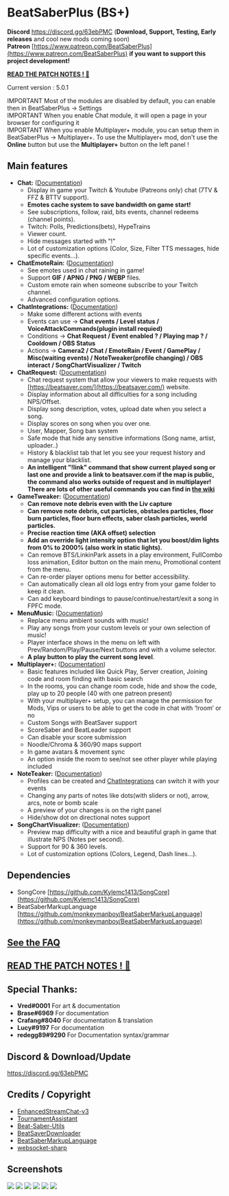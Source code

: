 # BeatSaberPlus (BS+)

**Discord** https://discord.gg/63ebPMC (**Download, Support, Testing, Early releases** and cool new mods coming soon)  
**Patreon** [https://www.patreon.com/BeatSaberPlus](https://www.patreon.com/BeatSaberPlus) **if you want to support this project development!**  

**[READ THE PATCH NOTES ! 🥖](https://github.com/hardcpp/BeatSaberPlus/wiki/%5BEN%5D-Patchnotes)**

Current version : 5.0.1

IMPORTANT Most of the modules are disabled by default, you can enable then in BeatSaberPlus -> Settings  
IMPORTANT When you enable Chat module, it will open a page in your browser for configuring it  
IMPORTANT When you enable Multiplayer+ module, you can setup them in BeatSaberPlus -> Multiplayer+. To use the Multiplayer+ mod, don't use the **Online** button but use the **Multiplayer+** button on the left panel !   

## **Main features**

 - **Chat:** ([Documentation](https://github.com/hardcpp/BeatSaberPlus/wiki#chat))
	 - Display in game your Twitch & Youtube (Patreons only) chat (7TV & FFZ & BTTV support).
	 - **Emotes cache system to save bandwidth on game start!** 
	 - See subscriptions, follow, raid, bits events, channel redeems (channel points).
	 - Twitch: Polls, Predictions(bets), HypeTrains
	 - Viewer count.
	 - Hide messages started with "!"
	 - Lot of customization options (Color, Size, Filter TTS messages, hide specific events...).
 - **ChatEmoteRain:** ([Documentation](https://github.com/hardcpp/BeatSaberPlus/wiki#chat-emote-rain))
	 - See emotes used in chat raining in game!
	 - Support **GIF / APNG / PNG / WEBP** files.
	 - Custom emote rain when someone subscribe to your Twitch channel.
	 - Advanced configuration options.
- **ChatIntegrations:** ([Documentation](https://github.com/hardcpp/BeatSaberPlus/wiki#chat-integrations))
 	 - Make some different actions with events
	 - Events can use -> **Chat events / Level status / VoiceAttackCommands(plugin install requied)**
	 - Conditions -> **Chat Request / Event enabled ? / Playing map ? / Cooldown / OBS Status**
	 - Actions -> **Camera2 / Chat / EmoteRain / Event / GamePlay / Misc(waiting events) / NoteTweaker(profile changing) / OBS interact / SongChartVisualizer / Twitch**
 - **ChatRequest:** ([Documentation](https://github.com/hardcpp/BeatSaberPlus/wiki#chat-request))
	 - Chat request system that allow your viewers to make requests with [https://beatsaver.com/](https://beatsaver.com/) website.
	 - Display information about all difficulties for a song including NPS/Offset.
	 - Display song description, votes, upload date when you select a song.
	 - Display scores on song when you over one.
	 - User, Mapper, Song ban system
	 - Safe mode that hide any sensitive informations (Song name, artist, uploader..)
	 - History & blacklist tab that let you see your request history and manage your blacklist.
	 - **An intelligent "!link" command that show current played song or last one and provide a link to beatsaver.com if the map is public, the command also works outside of request and in multiplayer!  
	 There are lots of other useful commands you can find in [the wiki](https://github.com/hardcpp/BeatSaberPlus/wiki/%5BEN%5D-Chat-Request#4---chat-commands)**
 - **GameTweaker:** ([Documentation](https://github.com/hardcpp/BeatSaberPlus/wiki#game-tweaker))  
     - **Can remove note debris even with the Liv capture**
	 - **Can remove note debris, cut particles, obstacles particles, floor burn particles, floor burn effects, saber clash particles, world particles.**
	 - **Precise reaction time (AKA offset) selection**
	 - **Add an override light intensity option that let you boost/dim lights from 0% to 2000% (also work in static lights).**
	 - Can remove BTS/LinkinPark assets in a play environment, FullCombo loss animation, Editor button on the main menu, Promotional content from the menu.
	 - Can re-order player options menu for better accessibility.
	 - Can automatically clean all old logs entry from your game folder to keep it clean.
	 - Can add keyboard bindings to pause/continue/restart/exit a song in FPFC mode.
 - **MenuMusic:** ([Documentation](https://github.com/hardcpp/BeatSaberPlus/wiki#menu-music))
	 - Replace menu ambient sounds with music!
	 - Play any songs from your custom levels or your own selection of music!
	 - Player interface shows in the menu on left with Prev/Random/Play/Pause/Next buttons and with a volume selector.
	 - **A play button to play the current song level**.
 - **Multiplayer+:** ([Documentation](https://github.com/hardcpp/BeatSaberPlus/wiki#multiplayer-plus))  
	 - Basic features included like Quick Play, Server creation, Joining code and room finding with basic search
	 - In the rooms, you can change room code, hide and show the code, play up to 20 people (40 with one patreon present)
	 - With your multiplayer+ setup, you can manage the permission for Mods, Vips or users to be able to get the code in chat with ‘!room’ or no
	 - Custom Songs with BeatSaver support
	 - ScoreSaber and BeatLeader support
	 - Can disable your score submission
	 - Noodle/Chroma & 360/90 maps support
	 - In game avatars & movement sync
	 - An option inside the room to see/not see other player while playing included
 - **NoteTeaker:** ([Documentation](https://github.com/hardcpp/BeatSaberPlus/wiki#note-tweaker))   
	 - Profiles can be created and [ChatIntegrations](https://github.com/hardcpp/BeatSaberPlus/wiki#chat-integrations) can switch it with your events
	 - Changing any parts of notes like dots(with sliders or not), arrow, arcs, note or bomb scale
	 - A preview of your changes is on the right panel
	 - Hide/show dot on directional notes support
 - **SongChartVisualizer:** ([Documentation](https://github.com/hardcpp/BeatSaberPlus/wiki#song-chart-visualizer))
	 - Preview map difficulty with a nice and beautiful graph in game that illustrate NPS (Notes per second).
	 - Support for 90 & 360 levels.
	 - Lot of customization options (Colors, Legend, Dash lines...).


## **Dependencies**

- SongCore [https://github.com/Kylemc1413/SongCore](https://github.com/Kylemc1413/SongCore)
- BeatSaberMarkupLanguage [https://github.com/monkeymanboy/BeatSaberMarkupLanguage](https://github.com/monkeymanboy/BeatSaberMarkupLanguage)

## **[See the FAQ](https://github.com/hardcpp/BeatSaberPlus/wiki/%5BEN%5D-FAQ)**

## **[READ THE PATCH NOTES ! 🥖](https://github.com/hardcpp/BeatSaberPlus/wiki/%5BEN%5D-Patchnotes)**

## **Special Thanks**:
- **Vred#0001** For art & documentation
- **Brase#6969** For documentation
- **Crafang#8040** For documentation & translation
- **Lucy#9197** For documentation
- **redegg89#9290** For Documentation syntax/grammar

## **Discord & Download/Update**
https://discord.gg/63ebPMC 

## **Credits / Copyright**
* [EnhancedStreamChat-v3](https://github.com/brian91292/EnhancedStreamChat-v3)
* [TournamentAssistant](https://github.com/MatrikMoon/TournamentAssistant)
* [Beat-Saber-Utils](https://github.com/Kylemc1413/Beat-Saber-Utils)
* [BeatSaverDownloader](https://github.com/Kylemc1413/BeatSaverDownloader)
* [BeatSaberMarkupLanguage](https://github.com/monkeymanboy/BeatSaberMarkupLanguage)
* [websocket-sharp](https://github.com/sta/websocket-sharp)

## **Screenshots**
![](https://puu.sh/GO6tf/81ff167aab.png)
![](https://puu.sh/GKKJJ/7a481941c5.png)
![](https://puu.sh/GKPcD/ecee2e5d86.png)
![](https://puu.sh/GH9Rn/d9d4966a04.png)
![](https://puu.sh/GH9RA/f6dc522cd1.png)
![](https://puu.sh/GL7BX/0e5f12cfce.jpg)
